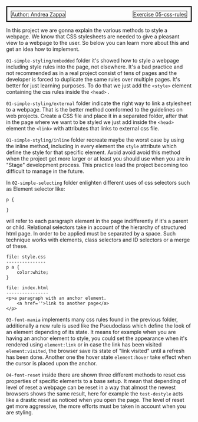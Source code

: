 <div style="border:solid;padding:10px;">
<span style="float:left;border:solid 1px;">Author: Andrea Zappa </span>
<span style="border:solid 1px;float:right;">
Exercise 05-css-rules
</span><br>
</div>


In this project we are gonna explain the various methods to style a webpage. We know that CSS stylesheets are needed to give a pleasant view to a webpage to the user.
So below you can learn more about this and get an idea how to implement.

 ```01-simple-styling/embedded``` folder it's showed how to style a webpage including style rules into the page, not elsewhere.
It's a bad practice and not recommended as in a real project consist of tens of pages and the developer is forced to duplicate the same rules over multiple pages.
It's better for just learning purposes.
To do that we just add the ```<style>``` element containing the css rules inside the ```<head>``` .


```01-simple-styling/external``` folder indicate the right way to link a stylesheet to a webpage. That is the better method comformed to the guidelines on web projects.
Create a CSS file and place it in a separated folder, after that in the page where we want to be styled we just add inside the ```<head>``` element the ```<link>``` with attributes that links to external css file.

```01-simple-styling/inline``` folder recreate maybe the worst case by using the inline method, including in every element the ```style``` attribute which define the style for that specific element. Avoid avoid avoid this method when the project get more larger or at least you should use when you are in "Stage" development process.
This practice lead the project becoming too difficult to manage in the future.

In ```02-simple-selecting``` folder enlighten different uses of css selectors such as Element selector like:
``` 
p {

}
```
will refer to each paragraph element in the page indifferently if it's a parent or child.
Relational selectors take in account of the hierarchy of structured html page.
In order to be applied must be separated by a space. Such technique works with elements, class selectors and ID selectors or a merge of these.
```
file: style.css
---------------
p a {
    color:white;
}
```
```
file: index.html
----------------
<p>a paragraph with an anchor element.  
    <a href=''>link to another page</a>
</p>
```

```03-font-mania``` implements many css rules found in the previous folder, additionally a new rule is used like the Pseudoclass which define the look of an element depending of its state. It means for example when you are having an  anchor element to style, you could set the appearance when it's rendered using ```element:link``` or in case the link has been visited ```element:visited```, the browser save its state of "link visited" until a refresh has been done. Another one the hover state ```element:hover``` take effect when the cursor is placed upon the anchor.

```04-font-reset``` inside there are shown three different methods to reset css properties of specific elements to a base setup. It mean that depending of level of reset a webpage can be reset in a way that almost the newest browsers shows the same result, here for example the ```test-destyle``` acts like a drastic reset as noticed when you open the page.
The level of reset get more aggressive, the more efforts must be taken in account when you are styling.
